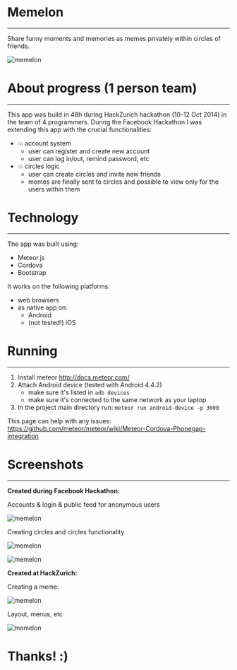 # Memelon
----

Share funny moments and memories as memes privately within circles of friends.

![memelon](http://oi59.tinypic.com/1pdq52.jpg)

# About progress (1 person team)
----

This app was build in 48h during HackZurich hackathon (10-12 Oct 2014) in the team of 4 programmers.
During the Facebook Hackathon I was extending this app with the crucial functionalities:

* :boom: account system
	* user can register and create new account
	* user can log in/out, remind password, etc
* :boom: circles logic
	* user can create circles and invite new friends
	* memes are finally sent to circles and possible to view only for the users within them

# Technology
----

The app was built using:

* Meteor.js
* Cordova
* Bootstrap

It works on the following platforms:

* web browsers
* as native app on:
	* Android
	* (not tested!) iOS

# Running
----

1. Install meteor http://docs.meteor.com/
2. Attach Android device (tested with Android 4.4.2)
	* make sure it's listed in `adb devices`
	* make sure it's connected to the same network as your laptop
3. In the project main directory run:
	```meteor run android-device -p 3000```

This page can help with any issues: https://github.com/meteor/meteor/wiki/Meteor-Cordova-Phonegap-integration

# Screenshots
----

**Created during Facebook Hackathon:**

Accounts & login & public feed for anonymous users

![memelon](http://oi59.tinypic.com/judffl.jpg)

Creating circles and circles functionality

![memelon](http://oi58.tinypic.com/34xes5z.jpg)

![memelon](http://oi58.tinypic.com/4t2fm8.jpg)

**Created at HackZurich:**

Creating a meme:

![memelon](http://oi59.tinypic.com/28sn52c.jpg)

Layout, menus, etc

![memelon](http://oi57.tinypic.com/30sy79g.jpg)

# Thanks! :)
